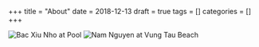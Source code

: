 +++
title = "About"
date = 2018-12-13
draft = true
tags = []
categories = []
+++

<img class="img-fluid" src="/images/vien-dang.jpg" alt="Bac Xiu Nho at Pool" title="Bac Xiu Nho at Pool">

<img class="img-fluid" src="/images/nam-nguyen.JPG" alt="Nam Nguyen at Vung Tau Beach" title="Nam Nguyen at Vung Tau Beach">